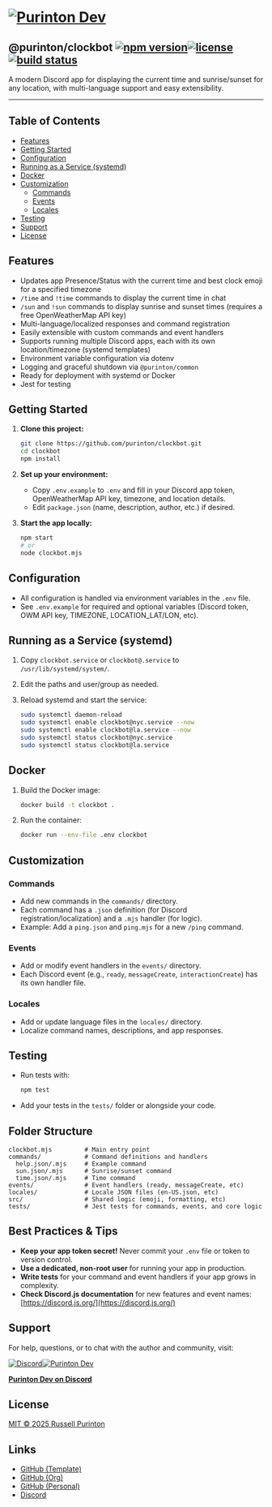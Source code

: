 # [![Purinton Dev](https://purinton.us/logos/brand.png)](https://discord.gg/QSBxQnX7PF)

## @purinton/clockbot [![npm version](https://img.shields.io/npm/v/@purinton/clockbot.svg)](https://www.npmjs.com/package/@purinton/clockbot)[![license](https://img.shields.io/github/license/purinton/clockbot.svg)](LICENSE)[![build status](https://github.com/purinton/clockbot/actions/workflows/nodejs.yml/badge.svg)](https://github.com/purinton/clockbot/actions)

A modern Discord app for displaying the current time and sunrise/sunset for any location, with multi-language support and easy extensibility.

---

## Table of Contents

- [Features](#features)
- [Getting Started](#getting-started)
- [Configuration](#configuration)
- [Running as a Service (systemd)](#running-as-a-service-systemd)
- [Docker](#docker)
- [Customization](#customization)
  - [Commands](#commands)
  - [Events](#events)
  - [Locales](#locales)
- [Testing](#testing)
- [Support](#support)
- [License](#license)

## Features

- Updates app Presence/Status with the current time and best clock emoji for a specified timezone
- `/time` and `!time` commands to display the current time in chat
- `/sun` and `!sun` commands to display sunrise and sunset times (requires a free OpenWeatherMap API key)
- Multi-language/localized responses and command registration
- Easily extensible with custom commands and event handlers
- Supports running multiple Discord apps, each with its own location/timezone (systemd templates)
- Environment variable configuration via dotenv
- Logging and graceful shutdown via `@purinton/common`
- Ready for deployment with systemd or Docker
- Jest for testing

## Getting Started

1. **Clone this project:**

   ```bash
   git clone https://github.com/purinton/clockbot.git
   cd clockbot
   npm install
   ```

2. **Set up your environment:**
   - Copy `.env.example` to `.env` and fill in your Discord app token, OpenWeatherMap API key, timezone, and location details.
   - Edit `package.json` (name, description, author, etc.) if desired.

3. **Start the app locally:**

   ```bash
   npm start
   # or
   node clockbot.mjs
   ```

## Configuration

- All configuration is handled via environment variables in the `.env` file.
- See `.env.example` for required and optional variables (Discord token, OWM API key, TIMEZONE, LOCATION_LAT/LON, etc).

## Running as a Service (systemd)

1. Copy `clockbot.service` or `clockbot@.service` to `/usr/lib/systemd/system/`.
2. Edit the paths and user/group as needed.
3. Reload systemd and start the service:

   ```bash
   sudo systemctl daemon-reload
   sudo systemctl enable clockbot@nyc.service --now
   sudo systemctl enable clockbot@la.service --now
   sudo systemctl status clockbot@nyc.service
   sudo systemctl status clockbot@la.service
   ```

## Docker

1. Build the Docker image:

   ```bash
   docker build -t clockbot .
   ```

2. Run the container:

   ```bash
   docker run --env-file .env clockbot
   ```

## Customization

### Commands

- Add new commands in the `commands/` directory.
- Each command has a `.json` definition (for Discord registration/localization) and a `.mjs` handler (for logic).
- Example: Add a `ping.json` and `ping.mjs` for a new `/ping` command.

### Events

- Add or modify event handlers in the `events/` directory.
- Each Discord event (e.g., `ready`, `messageCreate`, `interactionCreate`) has its own handler file.

### Locales

- Add or update language files in the `locales/` directory.
- Localize command names, descriptions, and app responses.

## Testing

- Run tests with:

  ```bash
  npm test
  ```

- Add your tests in the `tests/` folder or alongside your code.

## Folder Structure

```text
clockbot.mjs         # Main entry point
commands/            # Command definitions and handlers
  help.json/.mjs     # Example command
  sun.json/.mjs      # Sunrise/sunset command
  time.json/.mjs     # Time command
events/              # Event handlers (ready, messageCreate, etc)
locales/             # Locale JSON files (en-US.json, etc)
src/                 # Shared logic (emoji, formatting, etc)
tests/               # Jest tests for commands, events, and core logic
```

## Best Practices & Tips

- **Keep your app token secret!** Never commit your `.env` file or token to version control.
- **Use a dedicated, non-root user** for running your app in production.
- **Write tests** for your command and event handlers if your app grows in complexity.
- **Check Discord.js documentation** for new features and event names: [https://discord.js.org/](https://discord.js.org/)

## Support

For help, questions, or to chat with the author and community, visit:

[![Discord](https://purinton.us/logos/discord_96.png)](https://discord.gg/QSBxQnX7PF)[![Purinton Dev](https://purinton.us/logos/purinton_96.png)](https://discord.gg/QSBxQnX7PF)

**[Purinton Dev on Discord](https://discord.gg/QSBxQnX7PF)**

## License

[MIT © 2025 Russell Purinton](LICENSE)

## Links

- [GitHub (Template)](https://github.com/purinton/clockbot)
- [GitHub (Org)](https://github.com/purinton)
- [GitHub (Personal)](https://github.com/rpurinton)
- [Discord](https://discord.gg/QSBxQnX7PF)

